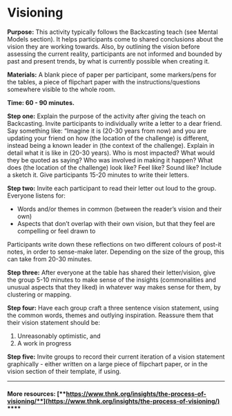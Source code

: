 # Visioning

**Purpose:** This activity typically follows the Backcasting teach \(see Mental Models section\). It helps participants come to shared conclusions about the vision they are working towards. Also, by outlining the vision before assessing the current reality, participants are not informed and bounded by past and present trends, by what is currently possible when creating it.

**Materials:** A blank piece of paper per participant, some markers/pens for the tables, a piece of flipchart paper with the instructions/questions somewhere visible to the whole room.

**Time: 60 - 90 minutes.**

**Step one:** Explain the purpose of the activity after giving the teach on Backcasting. Invite participants to individually write a letter to a dear friend. Say something like: “Imagine it is \(20-30 years from now\) and you are updating your friend on how \(the location of the challenge\) is different, instead being a known leader in \(the context of the challenge\). Explain in detail what it is like in \(20-30 years\). Who is most impacted? What would they be quoted as saying? Who was involved in making it happen? What does \(the location of the challenge\) look like? Feel like? Sound like? Include a sketch it. Give participants 15-20 minutes to write their letters.

**Step two:** Invite each participant to read their letter out loud to the group. Everyone listens for:

* Words and/or themes in common \(between the reader’s vision and their own\)
* Aspects that don’t overlap with their own vision, but that they feel are compelling or feel drawn to

Participants write down these reflections on two different colours of post-it notes, in order to sense-make later. Depending on the size of the group, this can take from 20-30 minutes.

**Step three:** After everyone at the table has shared their letter/vision, give the group 5-10 minutes to make sense of the insights \(commonalities and unusual aspects that they liked\) in whatever way makes sense for them, by clustering or mapping.

**Step four:** Have each group craft a three sentence vision statement, using the common words, themes and outlying inspiration. Reassure them that their vision statement should be:

1. Unreasonably optimistic, and
2. A work in progress

**Step five:** Invite groups to record their current iteration of a vision statement graphically - either written on a large piece of flipchart paper, or in the vision section of their template, if using.  
****

#### **More resources:** [**https://www.thnk.org/insights/the-process-of-visioning/**](https://www.thnk.org/insights/the-process-of-visioning/)   ****

